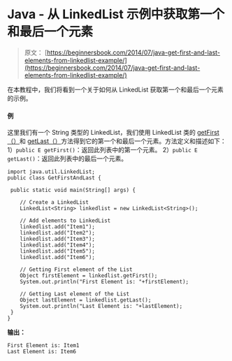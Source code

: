 # Java - 从 LinkedList 示例中获取第一个和最后一个元素

> 原文： [https://beginnersbook.com/2014/07/java-get-first-and-last-elements-from-linkedlist-example/](https://beginnersbook.com/2014/07/java-get-first-and-last-elements-from-linkedlist-example/)

在本教程中，我们将看到一个关于如何从 LinkedList 获取第一个和最后一个元素的示例。

#### 例

这里我们有一个 String 类型的 LinkedList，我们使用 LinkedList 类的 [getFirst（）](https://docs.oracle.com/javase/7/docs/api/java/util/LinkedList.html#getFirst())和 [getLast（）](https://docs.oracle.com/javase/7/docs/api/java/util/LinkedList.html#getLast())方法得到它的第一个和最后一个元素。方法定义和描述如下：
1）`public E getFirst()`：返回此列表中的第一个元素。
2）`public E getLast()`：返回此列表中的最后一个元素。

```
import java.util.LinkedList;
public class GetFirstAndLast {

 public static void main(String[] args) {

    // Create a LinkedList
    LinkedList<String> linkedlist = new LinkedList<String>();

    // Add elements to LinkedList
    linkedlist.add("Item1");
    linkedlist.add("Item2");
    linkedlist.add("Item3");
    linkedlist.add("Item4");
    linkedlist.add("Item5");
    linkedlist.add("Item6");

    // Getting First element of the List
    Object firstElement = linkedlist.getFirst();
    System.out.println("First Element is: "+firstElement);

    // Getting Last element of the List
    Object lastElement = linkedlist.getLast();
    System.out.println("Last Element is: "+lastElement);
 }
}
```

**输出：**

```
First Element is: Item1
Last Element is: Item6
```